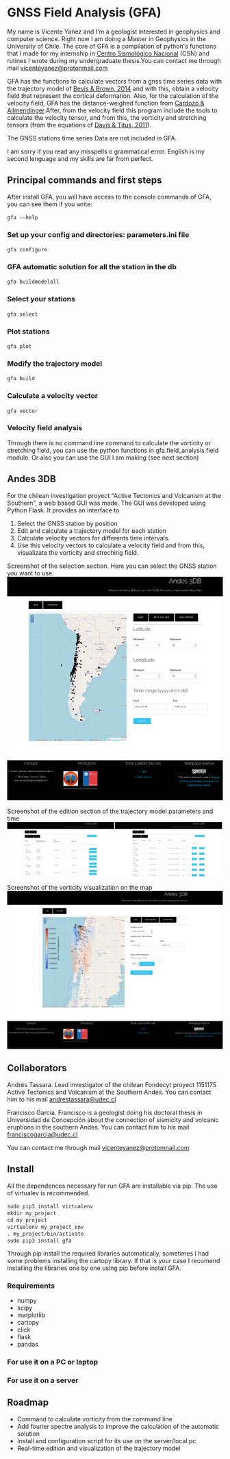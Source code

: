# GNSS Field Analysis (GFA)

My name is Vicente Yañez and I'm a geologist interested in geophysics and computer science. Right now I am doing a Master in Geophysics in the University of Chile.  The core of GFA is a compilation of python's functions that I made for my internship in [Centro Sismológico Nacional](http://www.sismologia.cl/) (CSN) and rutines I wrote during my undergraduate thesis.You can contact me through mail vicenteyanez@protonmail.com

GFA has the functions to calculate vectors from a gnss time series data with the trajectory model of [Bevis & Brown, 2014](https://link.springer.com/article/10.1007/s00190-013-0685-5) and with this, obtain a velocity field that represent the cortical deformation. Also, for the calculation of the velocity field, GFA has the distance-weighed function from [Cardozo & Allmendinger](http://www.sciencedirect.com/science/article/pii/S0098300408002410).After, from the velocity field this program include the tools to calculate the velocity tensor, and from this, the vorticity and stretching tensors (from the equations of [Davis & Titus, 2011](http://www.joshuadavis.us/teaching/2013fcomps/davistitus2011.pdf)).

The GNSS stations time series Data are not included in GFA.

I am sorry if you read any misspells o grammatical error. English is my second lenguage and my skills are far from perfect.

## Principal commands and first steps
After install GFA, you will have access to the console commands of GFA, you can see them if you write:

```
gfa --help
```
### Set up your config and directories: parameters.ini file
```
gfa configure
```
### GFA automatic solution for all the station in the db
```
gfa buildmodelall
```
### Select your stations
```
gfa select
```
### Plot stations
```
gfa plot
```
### Modify the trajectory model
```
gfa build
```
### Calculate a velocity vector
```
gfa vector
```

### Velocity field analysis

Through there is no command line command to calculate the vorticity or stretching field, you can use the python functions in gfa.field_analysis.field module. Or also you can use the GUI I am making (see next section)
## Andes 3DB
For the chilean investigation proyect "Active Tectonics and Volcanism at the Southern", a web based GUI was made. The GUI was developed using Python Flask. It provides an interface to
1. Select the GNSS station by position
2. Edit and calculate a trajectory model for each station
3. Calculate velocity vectors for differents time intervals.
4. Use this velocity vectors to calculate a velocity field and from this, visualizate the vorticity and streching field.

Screenshot of the selection section. Here you can select the GNSS station you want to use.
![alt text](https://github.com/VicenteYanez/GFA/blob/develop/static/images/homepage1.png?raw=true)

Screenshot of the edition section of the trajectory model parameters and time
![alt text](https://github.com/VicenteYanez/GFA/blob/develop/static/images/homepage2.png?raw=true)

Screenshot of the vorticity visualization on the map
![alt text](https://github.com/VicenteYanez/GFA/blob/develop/static/images/homepage3.png?raw=true)

## Collaborators
Andrés Tassara. Lead investigator of the chilean Fondecyt proyect 1151175 Active Tectonics and Volcanism at the Southern Andes. You can contact him to his mail andrestassara@udec.cl

Francisco García. Francisco is a geologist doing his doctoral thesis in Universidad de Concepción about the connection of sismicity and volcanic eruptions in the southern Andes. You can contact him to his mail franciscogarcia@udec.cl

You can contact me through mail vicenteyanez@protonmail.com

## Install

All the dependences necessary for run GFA are installable via pip. The use of virtualev is recommended.

```
sudo pip3 install virtualenv
mkdir my_project
cd my_project
virtualenv my_project_env
. my_project/bin/activate
sudo pip3 install gfa
```
Through pip install the required libraries automatically, sometimes I had some problems installing the cartopy library. If that is your case I recomend installing the libraries one by one using pip before install GFA.
### Requirements
* numpy
* scipy
* matplotlib
* cartopy
* click
* flask
* pandas
### For use it on a PC or laptop

### For use it on a server



## Roadmap
* Command to calculate vorticity from the command line
* Add fourier spectre analysis to improve the calculation of the automatic solution
* Install and configuration script for its use on the server/local pc
* Real-time edition and visualization of the trajectory model
